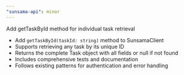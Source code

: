 ```yaml
---
"sunsama-api": minor
---
```


Add getTaskById method for individual task retrieval

- Add `getTaskById(taskId: string)` method to SunsamaClient
- Supports retrieving any task by its unique ID
- Returns the complete Task object with all fields or null if not found
- Includes comprehensive tests and documentation
- Follows existing patterns for authentication and error handling